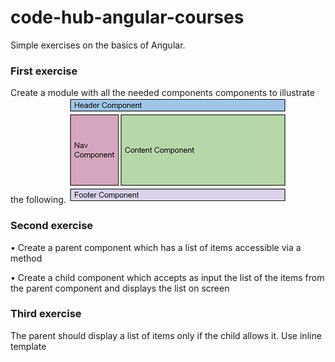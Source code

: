 # code-hub-angular-courses
Simple exercises on the basics of Angular.

### First exercise
Create a module with all the needed components components to illustrate the following.
![Alt text](readme_resources/first-ex.PNG)

### Second exercise
• Create a parent component which has a list of items accessible
via a method

• Create a child component which accepts as input the list of the
items from the parent component and displays the list on screen

### Third exercise
The parent should display a list of items only if the child allows it.
Use inline template